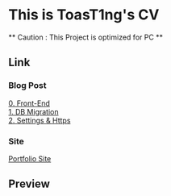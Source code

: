 # This is ToasT1ng's CV
** Caution : This Project is optimized for PC **

## Link
### Blog Post     
[0. Front-End](https://toast1ng.tistory.com/9)    
[1. DB Migration](https://toast1ng.tistory.com/10)   
[2. Settings & Https](https://toast1ng.tistory.com/12)


### Site
[Portfolio Site](https://toast1ng.info)

## Preview
